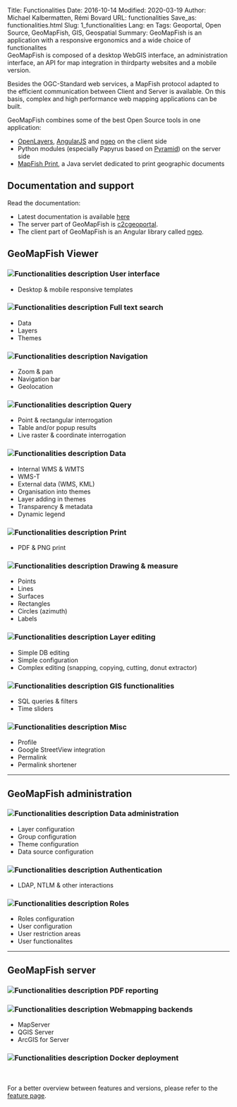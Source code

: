Title: Functionalities
Date: 2016-10-14
Modified: 2020-03-19
Author: Michael Kalbermatten, Rémi Bovard
URL: functionalities
Save_as: functionalities.html
Slug: 1_functionalities
Lang: en
Tags: Geoportal, Open Source, GeoMapFish, GIS, Geospatial
Summary: GeoMapFish is an application with a responsive ergonomics and a wide choice of functionalites
<br />
GeoMapFish is composed of a desktop WebGIS interface, an administration interface, an API for map integration
in thirdparty websites and a mobile version.

Besides the OGC-Standard web services, a MapFish protocol adapted to the efficient communication
between Client and Server is available. On this basis, complex and high performance web mapping 
applications can be built.

GeoMapFish combines some of the best Open Source tools in one application:

* [OpenLayers](https://openlayers.org/), [AngularJS](https://angularjs.org/) and [ngeo](https://camptocamp.github.io/ngeo/master/apidoc/) on the client side
* Python modules (especially Papyrus based on [Pyramid](https://trypyramid.com/)) on the server side
* [MapFish Print](https://mapfish.github.io/mapfish-print-doc/), a Java servlet dedicated to print geographic documents

## Documentation and support

Read the documentation:

* Latest documentation is available [here](https://camptocamp.github.io/c2cgeoportal/master/)
* The server part of GeoMapFish is [c2cgeoportal](https://github.com/camptocamp/c2cgeoportal/).
* The client part of GeoMapFish is an Angular library called [ngeo](https://github.com/camptocamp/ngeo/).

## GeoMapFish Viewer

### ![Functionalities description]({filename}/images/1_1_responsive.png) User interface

* Desktop & mobile responsive templates

### ![Functionalities description]({filename}/images/1_2_search.png) Full text search

* Data
* Layers
* Themes

### ![Functionalities description]({filename}/images/1_3_navigation.png) Navigation

* Zoom & pan
* Navigation bar
* Geolocation

### ![Functionalities description]({filename}/images/1_4_query.png) Query

* Point & rectangular interrogation
* Table and/or popup results
* Live raster & coordinate interrogation

### ![Functionalities description]({filename}/images/1_5_data.png) Data

* Internal WMS & WMTS
* WMS-T
* External data (WMS, KML)
* Organisation into themes
* Layer adding in themes
* Transparency & metadata
* Dynamic legend

### ![Functionalities description]({filename}/images/1_6_print.png) Print

* PDF & PNG print

### ![Functionalities description]({filename}/images/1_7_drawing.png) Drawing & measure

* Points
* Lines
* Surfaces
* Rectangles
* Circles (azimuth)
* Labels

### ![Functionalities description]({filename}/images/1_8_layer_editing.png) Layer editing

* Simple DB editing
* Simple configuration
* Complex editing (snapping, copying, cutting, donut extractor)

### ![Functionalities description]({filename}/images/1_9_gis.png) GIS functionalities

* SQL queries & filters
* Time sliders

### ![Functionalities description]({filename}/images/1_10_misc.png) Misc

* Profile
* Google StreetView integration
* Permalink
* Permalink shortener

---

## GeoMapFish administration

### ![Functionalities description]({filename}/images/2_1_configuration.png) Data administration

* Layer configuration
* Group configuration
* Theme configuration
* Data source configuration

### ![Functionalities description]({filename}/images/2_2_authentication.png) Authentication

* LDAP, NTLM & other interactions

### ![Functionalities description]({filename}/images/2_3_roles.png) Roles

* Roles configuration
* User configuration
* User restriction areas
* User functionalites

---

## GeoMapFish server

### ![Functionalities description]({filename}/images/3_1_pdf.png) PDF reporting

### ![Functionalities description]({filename}/images/3_2_webmapping.png) Webmapping backends

* MapServer
* QGIS Server
* ArcGIS for Server

### ![Functionalities description]({filename}/images/3_3_docker.png) Docker deployment

<br /><br />
For a better overview between features and versions, please refer to the [feature page](https://github.com/camptocamp/ngeo/blob/master/docs/features.md).
